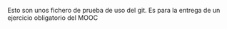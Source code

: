 Esto son unos fichero de prueba de uso del git.
Es para la entrega de un ejercicio obligatorio del MOOC
